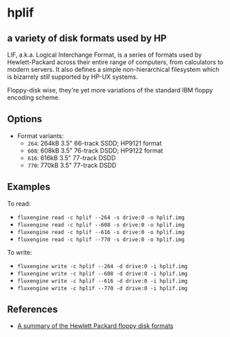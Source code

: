 hplif
====
## a variety of disk formats used by HP
<!-- This file is automatically generated. Do not edit. -->

LIF, a.k.a. Logical Interchange Format, is a series of formats used by
Hewlett-Packard across their entire range of computers, from calculators to
modern servers. It also defines a simple non-hierarchical filesystem which is
bizarrely _still_ supported by HP-UX systems.

Floppy-disk wise, they're yet more variations of the standard IBM floppy
encoding scheme.

## Options

  - Format variants:
      - `264`: 264kB 3.5" 66-track SSDD; HP9121 format
      - `608`: 608kB 3.5" 76-track DSDD; HP9122 format
      - `616`: 616kB 3.5" 77-track DSDD
      - `770`: 770kB 3.5" 77-track DSDD

## Examples

To read:

  - `fluxengine read -c hplif --264 -s drive:0 -o hplif.img`
  - `fluxengine read -c hplif --608 -s drive:0 -o hplif.img`
  - `fluxengine read -c hplif --616 -s drive:0 -o hplif.img`
  - `fluxengine read -c hplif --770 -s drive:0 -o hplif.img`

To write:

  - `fluxengine write -c hplif --264 -d drive:0 -i hplif.img`
  - `fluxengine write -c hplif --608 -d drive:0 -i hplif.img`
  - `fluxengine write -c hplif --616 -d drive:0 -i hplif.img`
  - `fluxengine write -c hplif --770 -d drive:0 -i hplif.img`

## References

  * [A summary of the Hewlett Packard floppy disk
    formats](http://www.bitsavers.org/pdf/hp/disc/912x/HP_Flexible_Disk_Formats.pdf)

